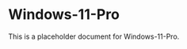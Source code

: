 ﻿<!-- 
---
title: "Windows-11-Pro"
description: "Placeholder description for Windows-11-Pro"
author: "VintageDon"
tags: ["placeholder", "documentation"]
category: "Compliance"
kb_type: "Reference"
version: "0.1"
status: "Draft"
last_updated: "2025-03-16"
---
-->

# Windows-11-Pro

This is a placeholder document for Windows-11-Pro.
